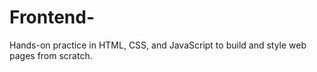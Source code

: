# Frontend-
Hands-on practice in HTML, CSS, and JavaScript to build and style web pages from scratch. 
